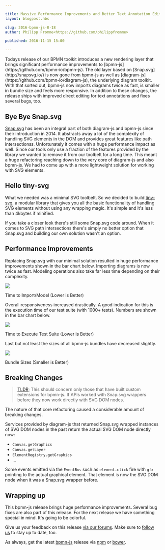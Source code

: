 ```yaml
---

title: Massive Performance Improvements and Better Text Annotation Editing Land in bpmn-js v0.18.0
layout: blogpost.hbs

slug: 2016-bpmn-js-0-18
author: Philipp Fromme<https://github.com/philippfromme>

published: 2016-11-15 15:00

---
```


<p class="introduction">
  Todays release of our BPMN toolkit introduces a new rendering layer that brings significant performance improvements to [bpmn-js](https://github.com/bpmn-io/bpmn-js).
  The old layer based on [Snap.svg](http://snapsvg.io/) is now gone from bpmn-js as well as [diagram-js](https://github.com/bpmn-io/diagram-js), the underlying diagram toolkit.
  With that sorted out, bpmn-js now imports diagrams twice as fast, is smaller in bundle size and feels more responsive.
  In addition to these changes, the release ships with improved direct editing for text annotations and fixes several bugs, too.
</p>

<!-- continue -->


## Bye Bye Snap.svg

[Snap.svg](http://snapsvg.io/) has been an integral part of both diagram-js and bpmn-js since their introduction in 2014. It abstracts away a lot of the complexity of handling SVG elements in the DOM and provides great features like path intersectionss. Unfortunately it comes with a huge performance impact as well. Since our tools only use a fraction of the features provided by the library we wanted to remove it from our toolbelt for a long time. This meant a huge refactoring reaching down to the very core of diagram-js and also bpmn-js. We had to come up with a more lightweight solution for working with SVG elements.


## Hello tiny-svg

What we needed was a minimal SVG toolbelt. So we decided to build [tiny-svg](https://github.com/bpmn-io/tiny-svg), a modular library that gives you all the basic functionality of handling SVG elements without using any wrapping magic. It's simple and it's less than 4kbytes if minified.

If you take a closer look there's still some Snap.svg code around. When it comes to SVG path intersections there's simply no better option that Snap.svg and building our own solution wasn't an option.


## Performance Improvements

Replacing Snap.svg with our minimal solution resulted in huge performance improvements shown in the bar chart below. Importing diagrams is now twice as fast. Modeling operations also take far less time depending on their complexity.

<!-- Screenshot -->
<div class="figure">
  <img src="{{ assets }}/attachments/blog/2016/017-performance-1.png">
  <p class="caption">Time to Import/Model (Lower is Better)</p>
</div>

Overall responsiveness increased drastically.
A good indication for this is the execution time of our test suite (with 1000+ tests). Numbers are shown in the bar chart below.

<!-- Screenshot -->
<div class="figure">
  <img src="{{ assets }}/attachments/blog/2016/017-performance-2.png">
  <p class="caption">Time to Execute Test Suite (Lower is Better)</p>
</div>

Last but not least the sizes of all bpmn-js bundles have decreased slightly.

<!-- Screenshot -->
<div class="figure">
  <img src="{{ assets }}/attachments/blog/2016/017-bundle-size.png">
  <p class="caption">Bundle Sizes (Smaller is Better)</p>
</div>


## Breaking Changes

> [TLDR](https://www.urbandictionary.com/define.php?term=TLDR); This should concern only those that have built custom extensions for bpmn-js. If APIs worked with Snap.svg wrappers before they now work directly with SVG DOM nodes.


The nature of that core refactoring caused a considerable amount of breaking changes.

Services provided by diagram-js that returned Snap.svg wrapped instances of SVG DOM nodes in the past return the actual SVG DOM node directly now:

* `Canvas.getGraphics`
* `Canvas.getLayer`
* `ElementRegistry.getGraphics`
* ...

Some events emitted via the `EventBus` such as `element.click` fire with `gfx` pointing to the actual graphical element. That element is now the SVG DOM node when it was a Snap.svg wrapper before.


## Wrapping up

This bpmn-js release brings huge performance improvements. Several bug fixes are also part of this release. For the next release we have something special in mind. It's going to be colorful.

Give us your feedback on this release [via our forums](https://forum.bpmn.io). Make sure to [follow us](https://twitter.com/bpmn_io) to stay up to date, too.

As always, get the latest [bpmn-js](https://github.com/bpmn-io/bpmn-js) release via [npm](https://www.npmjs.com/package/bpmn-js) or [bower](https://github.com/bpmn-io/bower-bpmn-js).
